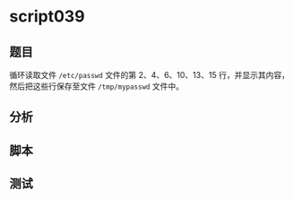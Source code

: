 # script039 
## 题目

循环读取文件 `/etc/passwd` 文件的第 2、4、6、10、13、15 行，并显示其内容，然后把这些行保存至文件 `/tmp/mypasswd` 文件中。

## 分析



## 脚本


## 测试



